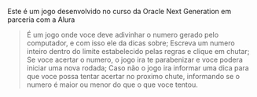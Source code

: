 Este é um jogo desenvolvido no curso da Oracle Next Generation em parceria com a Alura
> É um jogo onde voce deve adivinhar o numero gerado pelo computador, e com isso ele da dicas sobre;
> Escreva um numero inteiro dentro do limite estabelecido pelas regras e clique em chutar;
> Se voce acertar o numero, o jogo ira te parabenizar e voce podera iniciar uma nova rodada;
> Caso não o jogo ira informar uma dica para que voce possa tentar acertar no proximo chute, informando se o numero é maior ou menor do que o que voce tentou.
